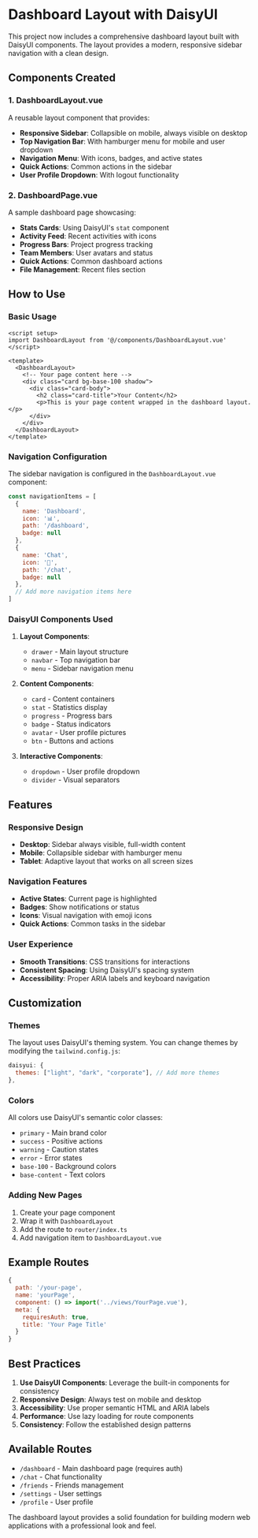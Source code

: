 # Dashboard Layout with DaisyUI

This project now includes a comprehensive dashboard layout built with DaisyUI components. The layout provides a modern, responsive sidebar navigation with a clean design.

## Components Created

### 1. DashboardLayout.vue
A reusable layout component that provides:
- **Responsive Sidebar**: Collapsible on mobile, always visible on desktop
- **Top Navigation Bar**: With hamburger menu for mobile and user dropdown
- **Navigation Menu**: With icons, badges, and active states
- **Quick Actions**: Common actions in the sidebar
- **User Profile Dropdown**: With logout functionality

### 2. DashboardPage.vue
A sample dashboard page showcasing:
- **Stats Cards**: Using DaisyUI's `stat` component
- **Activity Feed**: Recent activities with icons
- **Progress Bars**: Project progress tracking
- **Team Members**: User avatars and status
- **Quick Actions**: Common dashboard actions
- **File Management**: Recent files section

## How to Use

### Basic Usage
```vue
<script setup>
import DashboardLayout from '@/components/DashboardLayout.vue'
</script>

<template>
  <DashboardLayout>
    <!-- Your page content here -->
    <div class="card bg-base-100 shadow">
      <div class="card-body">
        <h2 class="card-title">Your Content</h2>
        <p>This is your page content wrapped in the dashboard layout.</p>
      </div>
    </div>
  </DashboardLayout>
</template>
```

### Navigation Configuration
The sidebar navigation is configured in the `DashboardLayout.vue` component:

```javascript
const navigationItems = [
  {
    name: 'Dashboard',
    icon: '📊',
    path: '/dashboard',
    badge: null
  },
  {
    name: 'Chat',
    icon: '💬',
    path: '/chat',
    badge: null
  },
  // Add more navigation items here
]
```

### DaisyUI Components Used

1. **Layout Components**:
   - `drawer` - Main layout structure
   - `navbar` - Top navigation bar
   - `menu` - Sidebar navigation menu

2. **Content Components**:
   - `card` - Content containers
   - `stat` - Statistics display
   - `progress` - Progress bars
   - `badge` - Status indicators
   - `avatar` - User profile pictures
   - `btn` - Buttons and actions

3. **Interactive Components**:
   - `dropdown` - User profile dropdown
   - `divider` - Visual separators

## Features

### Responsive Design
- **Desktop**: Sidebar always visible, full-width content
- **Mobile**: Collapsible sidebar with hamburger menu
- **Tablet**: Adaptive layout that works on all screen sizes

### Navigation Features
- **Active States**: Current page is highlighted
- **Badges**: Show notifications or status
- **Icons**: Visual navigation with emoji icons
- **Quick Actions**: Common tasks in the sidebar

### User Experience
- **Smooth Transitions**: CSS transitions for interactions
- **Consistent Spacing**: Using DaisyUI's spacing system
- **Accessibility**: Proper ARIA labels and keyboard navigation

## Customization

### Themes
The layout uses DaisyUI's theming system. You can change themes by modifying the `tailwind.config.js`:

```javascript
daisyui: {
  themes: ["light", "dark", "corporate"], // Add more themes
},
```

### Colors
All colors use DaisyUI's semantic color classes:
- `primary` - Main brand color
- `success` - Positive actions
- `warning` - Caution states
- `error` - Error states
- `base-100` - Background colors
- `base-content` - Text colors

### Adding New Pages
1. Create your page component
2. Wrap it with `DashboardLayout`
3. Add the route to `router/index.ts`
4. Add navigation item to `DashboardLayout.vue`

## Example Routes
```javascript
{
  path: '/your-page',
  name: 'yourPage',
  component: () => import('../views/YourPage.vue'),
  meta: {
    requiresAuth: true,
    title: 'Your Page Title'
  }
}
```

## Best Practices

1. **Use DaisyUI Components**: Leverage the built-in components for consistency
2. **Responsive Design**: Always test on mobile and desktop
3. **Accessibility**: Use proper semantic HTML and ARIA labels
4. **Performance**: Use lazy loading for route components
5. **Consistency**: Follow the established design patterns

## Available Routes
- `/dashboard` - Main dashboard page (requires auth)
- `/chat` - Chat functionality
- `/friends` - Friends management
- `/settings` - User settings
- `/profile` - User profile

The dashboard layout provides a solid foundation for building modern web applications with a professional look and feel. 
